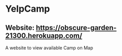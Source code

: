 # YelpCamp

## Website: https://obscure-garden-21300.herokuapp.com/

A website to view available Camp on Map

